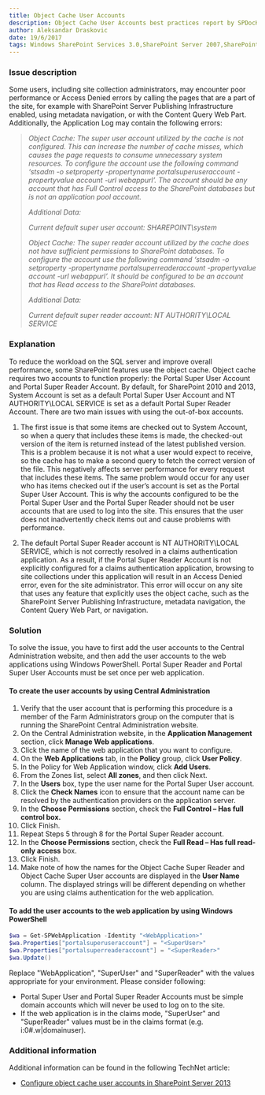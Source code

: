 ```yaml
---
title: Object Cache User Accounts
description: Object Cache User Accounts best practices report by SPDocKit determins whether there are poor performance or Access Denied errors by calling the pages that are a part of the site.
author: Aleksandar Draskovic
date: 19/6/2017
tags: Windows SharePoint Services 3.0,SharePoint Server 2007,SharePoint Foundation 2010,SharePoint Server 2010,SharePoint Foundation 2013,SharePoint Server 2013,SharePoint Server 2016
---
```

### Issue description
Some users, including site collection administrators, may encounter poor performance or Access Denied errors by calling the pages that are a part of the site, for example with SharePoint Server Publishing Infrastructure enabled, using metadata navigation, or with the Content Query Web Part. Additionally, the Application Log may contain the following errors:

>*Object Cache: The super user account utilized by the cache is not configured. This can increase the number of cache misses, which causes the page requests to consume unnecessary system resources. To configure the account use the following command ‘stsadm -o setproperty -propertyname portalsuperuseraccount -propertyvalue account -url webappurl’. The account should be any account that has Full Control access to the SharePoint databases but is not an application pool account.*
>
>*Additional Data:*
>
>*Current default super user account: SHAREPOINT\system*
>
>*Object Cache: The super reader account utilized by the cache does not have sufficient permissions to SharePoint databases. To configure the account use the following command ‘stsadm -o setproperty -propertyname portalsuperreaderaccount -propertyvalue account -url webappurl’. It should be configured to be an account that has Read access to the SharePoint databases.*
>
>*Additional Data:*
>
>*Current default super reader account: NT AUTHORITY\LOCAL SERVICE*

### Explanation
To reduce the workload on the SQL server and improve overall performance, some SharePoint features use the object cache. Object cache requires two accounts to function properly: the Portal Super User Account and Portal Super Reader Account. By default, for SharePoint 2010 and 2013, System Account is set as a default Portal Super User Account and NT AUTHORITY\LOCAL SERVICE is set as a default Portal Super Reader Account. There are two main issues with using the out-of-box accounts.

1. The first issue is that some items are checked out to System Account, so when a query that includes these items is made, the checked-out version of the item is returned instead of the latest published version. This is a problem because it is not what a user would expect to receive, so the cache has to make a second query to fetch the correct version of the file. This negatively affects server performance for every request that includes these items. The same problem would occur for any user who has items checked out if the user’s account is set as the Portal Super User Account. This is why the accounts configured to be the Portal Super User and the Portal Super Reader should not be user accounts that are used to log into the site. This ensures that the user does not inadvertently check items out and cause problems with performance.

1. The default Portal Super Reader account is NT AUTHORITY\LOCAL SERVICE, which is not correctly resolved in a claims authentication application. As a result, if the Portal Super Reader Account is not explicitly configured for a claims authentication application, browsing to site collections under this application will result in an Access Denied error, even for the site administrator. This error will occur on any site that uses any feature that explicitly uses the object cache, such as the SharePoint Server Publishing Infrastructure, metadata navigation, the Content Query Web Part, or navigation.

### Solution
To solve the issue, you have to first add the user accounts to the Central Administration website, and then add the user accounts to the web applications using Windows PowerShell. Portal Super Reader and Portal Super User Accounts must be set once per web application.

#### To create the user accounts by using Central Administration
1. Verify that the user account that is performing this procedure is a member of the Farm Administrators group on the computer that is running the SharePoint Central Administration website.
1. On the Central Administration website, in the __Application Management__ section, click __Manage Web applications__.
1. Click the name of the web application that you want to configure.
1. On the __Web Applications__ tab, in the __Policy__ group, click __User Policy__.
1. In the Policy for Web Application window, click __Add Users__.
1. From the Zones list, select __All zones__, and then click Next.
1. In the __Users__ box, type the user name for the Portal Super User account.
1. Click the __Check Names__ icon to ensure that the account name can be resolved by the authentication providers on the application server.
1. In the __Choose Permissions__ section, check the __Full Control – Has full control box.__
1. Click Finish.
1. Repeat Steps 5 through 8 for the Portal Super Reader account.
1. In the __Choose Permissions__ section, check the __Full Read – Has full read-only access__ box.
1. Click Finish.
1. Make note of how the names for the Object Cache Super Reader and Object Cache Super User accounts are displayed in the __User Name__ column. The displayed strings will be different depending on whether you are using claims authentication for the web application.

#### To add the user accounts to the web application by using Windows PowerShell

```powershell
$wa = Get-SPWebApplication -Identity "<WebApplication>"
$wa.Properties["portalsuperuseraccount"] = "<SuperUser>"
$wa.Properties["portalsuperreaderaccount"] = "<SuperReader>"
$wa.Update()
```
Replace "WebApplication", "SuperUser" and "SuperReader" with the values appropriate for your environment. Please consider following:

* Portal Super User and Portal Super Reader Accounts must be simple domain accounts which will never be used to log on to the site.
* If the web application is in the claims mode, "SuperUser" and "SuperReader" values must be in the claims format (e.g. i:0#.w|domainuser).

### Additional information 
Additional information can be found in the following TechNet article:
* <a href="https://technet.microsoft.com/en-us/library/ff758656(v=office.15).aspx">Configure object cache user accounts in SharePoint Server 2013</a>